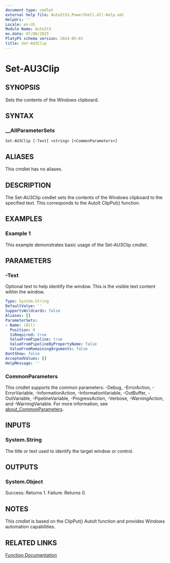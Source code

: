 ```yaml
---
document type: cmdlet
external help file: AutoItX3.PowerShell.dll-Help.xml
HelpUri: ''
Locale: en-US
Module Name: AutoItX
ms.date: 07/08/2025
PlatyPS schema version: 2024-05-01
title: Set-AU3Clip
---
```


# Set-AU3Clip

## SYNOPSIS

Sets the contents of the Windows clipboard.

## SYNTAX

### __AllParameterSets

```
Set-AU3Clip [-Text] <string> [<CommonParameters>]
```

## ALIASES

This cmdlet has no aliases.

## DESCRIPTION

The Set-AU3Clip cmdlet sets the contents of the Windows clipboard to the specified text. This corresponds to the AutoIt ClipPut() function.

## EXAMPLES

### Example 1

This example demonstrates basic usage of the Set-AU3Clip cmdlet.

## PARAMETERS

### -Text

Optional text to help identify the window. This is the visible text content within the window.

```yaml
Type: System.String
DefaultValue: ''
SupportsWildcards: false
Aliases: []
ParameterSets:
- Name: (All)
  Position: 0
  IsRequired: true
  ValueFromPipeline: true
  ValueFromPipelineByPropertyName: false
  ValueFromRemainingArguments: false
DontShow: false
AcceptedValues: []
HelpMessage: ''
```

### CommonParameters

This cmdlet supports the common parameters: -Debug, -ErrorAction, -ErrorVariable,
-InformationAction, -InformationVariable, -OutBuffer, -OutVariable, -PipelineVariable,
-ProgressAction, -Verbose, -WarningAction, and -WarningVariable. For more information, see
[about_CommonParameters](https://go.microsoft.com/fwlink/?LinkID=113216).

## INPUTS

### System.String

The title or text used to identify the target window or control.

## OUTPUTS

### System.Object

Success: Returns 1.
Failure: Returns 0.

## NOTES

This cmdlet is based on the ClipPut() AutoIt function and provides Windows automation capabilities.

## RELATED LINKS

[Function Documentation](https://www.autoitscript.com/autoit3/docs/functions/ClipPut.htm)
